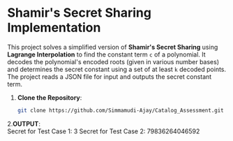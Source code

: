 # Shamir's Secret Sharing Implementation

This project solves a simplified version of **Shamir's Secret Sharing** using **Lagrange Interpolation** to find the constant term `c` of a polynomial. It decodes the polynomial's encoded roots (given in various number bases) and determines the secret constant using a set of at least `k` decoded points. The project reads a JSON file for input and outputs the secret constant term.

1. **Clone the Repository**:
   ```bash
   git clone https://github.com/Simmamudi-Ajay/Catalog_Assessment.git

2.**OUTPUT**:  
   Secret for Test Case 1: 3
   Secret for Test Case 2: 79836264046592



